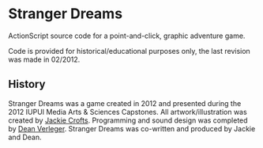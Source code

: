 # Stranger Dreams

ActionScript source code for a point-and-click, graphic adventure game.

Code is provided for historical/educational purposes only, the last revision was made in 02/2012.

## History

Stranger Dreams was a game created in 2012 and presented during the 2012 IUPUI Media Arts & Sciences Capstones. All artwork/illustration was created by [Jackie Crofts](http://jackiecrofts.com). Programming and sound design was completed by [Dean Verleger](https://github.com/deanbot). Stranger Dreams was co-written and produced by Jackie and Dean.